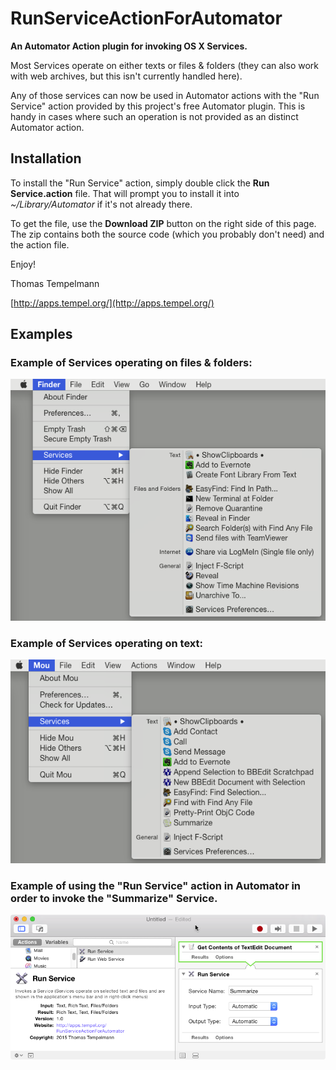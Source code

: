 # RunServiceActionForAutomator
**An Automator Action plugin for invoking OS X Services.**

Most Services operate on either texts or files & folders (they can also work with web archives, but this isn't currently handled here).

Any of those services can now be used in Automator actions with the "Run Service" action provided by this project's free Automator plugin. This is handy in cases where such an operation is not provided as an distinct Automator action.

## Installation

To install the "Run Service" action, simply double click the **Run Service.action** file. That will prompt you to install it into *~/Library/Automator* if it's not already there.

To get the file, use the **Download ZIP** button on the right side of this page. The zip contains both the source code (which you probably don't need) and the action file.

Enjoy!

Thomas Tempelmann

[http://apps.tempel.org/](http://apps.tempel.org/)

## Examples

### Example of Services operating on files & folders:

![Services menu](Docs/Services1.png "Services menu for files and folders")

### Example of Services operating on text:

![Services menu](Docs/Services2.png "Services menu for text")

### Example of using the "Run Service" action in Automator in order to invoke the "Summarize" Service.

![Run Service](Docs/RunService2.png "Example of using the 'Run Service' action")
